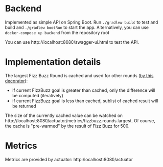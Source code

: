 # Backend
Implemented as simple API on Spring Boot.
Run `./gradlew build` to test and build and `./gradlew bootRun` to start the app.
Alternatively, you can use `docker-compose up backend` from the repository root

You can use http://localhost:8080/swagger-ui.html to test the API.

# Implementation details
The largest Fizz Buzz Round is cached and used for other rounds ([by this decorator](./src/main/kotlin/cloud/oneio/task/fizzbuzz/service/CacheableRoundServiceDecorator.kt)):
* if current FizzBuzz goal is greater than cached, only the difference will be computed (iteratively)
* if current FizzBuzz goal is less than cached, sublist of cached result will be returned

The size of the currently cached value can be watched on http://localhost:8080/actuator/metrics/fizzbuzz.rounds.largest.
Of course, the cache is "pre-warmed" by the result of Fizz Buzz for 500.

# Metrics
Metrics are provided by actuator: http:/localhost:8080/actuator
